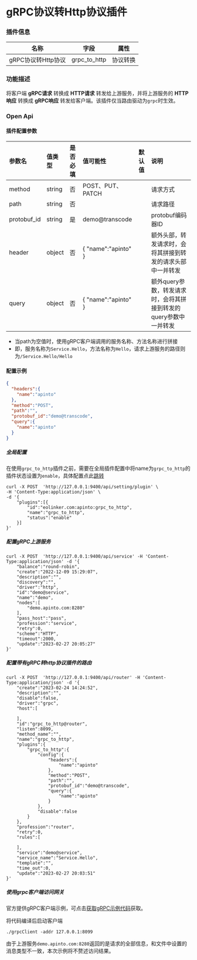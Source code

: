 # gRPC协议转Http协议插件

### 插件信息

| 名称            | 字段           | 属性   |
|---------------|--------------|------|
| gRPC协议转Http协议 | grpc_to_http | 协议转换 |


### 功能描述

将客户端 **gRPC请求** 转换成 **HTTP请求** 转发给上游服务，并将上游服务的 **HTTP响应** 转换成 **gRPC响应** 转发给客户端。该插件仅当路由驱动为`grpc`时生效。

### Open Api

#### 插件配置参数

| 参数名      | 值类型 | 是否必填 | 值可能性             | 默认值 | 说明                                                         |
| :---------- | :----- | :------- | :------------------- | :----- | :----------------------------------------------------------- |
| method      | string | 否       | POST、PUT、PATCH     |        | 请求方式                                                     |
| path        | string | 否       |                      |        | 请求路径                                                     |
| protobuf_id | string | 是       | demo@transcode       |        | protobuf编码器ID                                             |
| header      | object | 否       | { "name":"apinto"  } |        | 额外头部，转发请求时，会将其拼接到转发的请求头部中一并转发   |
| query       | object | 否       | { "name":"apinto"  } |        | 额外query参数，转发请求时，会将其拼接到转发的query参数中一并转发 |

* 当path为空值时，使用gRPC客户端调用的服务名称、方法名称进行拼接
* 即，服务名称为`Service.Hello`，方法名称为`Hello`，请求上游服务的路径则为`/Service.Hello/Hello`

#### 配置示例
```json
{
  "headers":{
    "name":"apinto"
  },
  "method":"POST",
  "path":"",
  "protobuf_id":"demo@transcode",
  "query":{
    "name":"apinto"
  }
}
```

##### 全局配置

在使用`grpc_to_http`插件之前，需要在全局插件配置中将name为`grpc_to_http`的插件状态设置为`enable`，具体配置点此[跳转](/docs/apinto/plugins)

```shell
curl -X POST  'http://127.0.0.1:9400/api/setting/plugin' \
-H 'Content-Type:application/json' \
-d '{
    "plugins":[{
        "id":"eolinker.com:apinto:grpc_to_http",
        "name":"grpc_to_http",
        "status":"enable"
    }]
}'
```


##### 配置gRPC上游服务
```shell
curl -X POST  'http://127.0.0.1:9400/api/service' -H 'Content-Type:application/json' -d '{
    "balance":"round-robin",
    "create":"2022-12-09 15:29:07",
    "description":"",
    "discovery":"",
    "driver":"http",
    "id":"demo@service",
    "name":"demo",
    "nodes":[
        "demo.apinto.com:8280"
    ],
    "pass_host":"pass",
    "profession":"service",
    "retry":0,
    "scheme":"HTTP",
    "timeout":2000,
    "update":"2023-02-27 20:05:27"
}' 
```


##### 配置带有gRPC转http协议插件的路由

```shell
curl -X POST  'http://127.0.0.1:9400/api/router' -H 'Content-Type:application/json' -d '{
    "create":"2023-02-24 14:24:52",
    "description":"",
    "disable":false,
    "driver":"grpc",
    "host":[

    ],
    "id":"grpc_to_http@router",
    "listen":8099,
    "method_name":"",
    "name":"grpc_to_http",
    "plugins":{
        "grpc_to_http":{
            "config":{
                "headers":{
                    "name":"apinto"
                },
                "method":"POST",
                "path":"",
                "protobuf_id":"demo@transcode",
                "query":{
                    "name":"apinto"
                }
            },
            "disable":false
        }
    },
    "profession":"router",
    "retry":0,
    "rules":[

    ],
    "service":"demo@service",
    "service_name":"Service.Hello",
    "template":"",
    "time_out":0,
    "update":"2023-02-27 20:03:51"
}' 
```

##### 使用grpc客户端访问网关
官方提供gRPC客户端示例，可点击[获取gRPC示例代码](https://github.com/eolinker/apinto/tree/main/example/grpc)获取。

将代码编译后启动客户端
```shell
./grpcClient -addr 127.0.0.1:8099
```

由于上游服务`demo.apinto.com:8280`返回的是请求的全部信息，和文件中设置的消息类型不一致，本次示例将不赘述访问结果。

